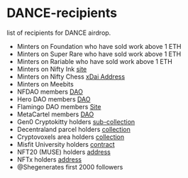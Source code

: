 # DANCE-recipients
list of recipients for DANCE airdrop.

- Minters on Foundation who have sold work above 1 ETH
- Minters on Super Rare who have sold work above 1 ETH
- Minters on Rariable who have sold work above 1 ETH
- Minters on Nifty Ink [site](https://nifty.ink/) 
- Minters on Nifty Chess [xDai Address](https://blockscout.com/xdai/mainnet/address/0xAe7ca55Ce4511C848ac4F9C0F26abD9ecaaee2c6/transactions)
- Minters on Meebits
- NFDAO members [DAO](https://app.daohaus.club/dao/0x89/0x746ffb502e7a3e9097112c99b5d74bd192fa7600)
- Hero DAO members [DAO](https://app.daohaus.club/dao/0x64/0x82b09c514d5427c8184b2fe7dc9fa632a6c05c26/members)
- Flamingo DAO members [Site](https://flamingodao.xyz/)
- MetaCartel members [DAO](https://app.daohaus.club/dao/0x64/0xb152b115c94275b54a3f0b08c1aa1d21f32a659a)
- Gen0 Cryptokitty holders [sub-collection](https://opensea.io/assets/cryptokitties?search[numericTraits][0][name]=generation&search[numericTraits][0][ranges][0][min]=0&search[numericTraits][0][ranges][0][max]=0)
- Decentraland parcel holders [collection](https://opensea.io/assets/decentraland)
- Cryptovoxels area holders [collection](https://opensea.io/collection/cryptovoxels)
- Misfit University holders [contract](https://etherscan.io/address/0x74a69df3adc7235392374f728601e49807de4b30)
- NFT20 (MUSE) holders [address](https://etherscan.io/token/0xb6ca7399b4f9ca56fc27cbff44f4d2e4eef1fc81)
- NFTx holders [address](https://etherscan.io/address/0x87d73E916D7057945c9BcD8cdd94e42A6F47f776)
- @Shegenerates first 2000 followers

